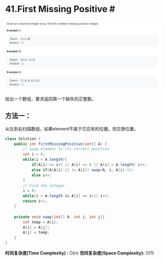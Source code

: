 # 41.First Missing Positive \#

![](.gitbook/assets/image%20%2829%29.png)

给出一个数组，要求返回第一个缺失的正整数。

## 方法一：

从左到右扫描数组，如果element不属于它应有的位置。则交换位置。

```java
class Solution {
    public int firstMissingPositive(int[] A) {
        // Swap element to its correct position
        int i = 0;
        while(i < A.length){
            if(A[i] == i+1 || A[i] <= 0 || A[i] > A.length) i++;
            else if(A[A[i]-1] != A[i]) swap(A, i, A[i]-1);
            else i++;
        }
        // Find the integer
        i = 0;
        while(i < A.length && A[i] == i+1) i++;
        return i+1;
    }
    
    private void swap(int[] A, int i, int j){
        int temp = A[i];
        A[i] = A[j];
        A[j] = temp;
    }
}
```

**时间复杂度\(Time Complexity\) :** O\(n\)          **空间复杂度\(Space Complexity\):** O\(1\)

